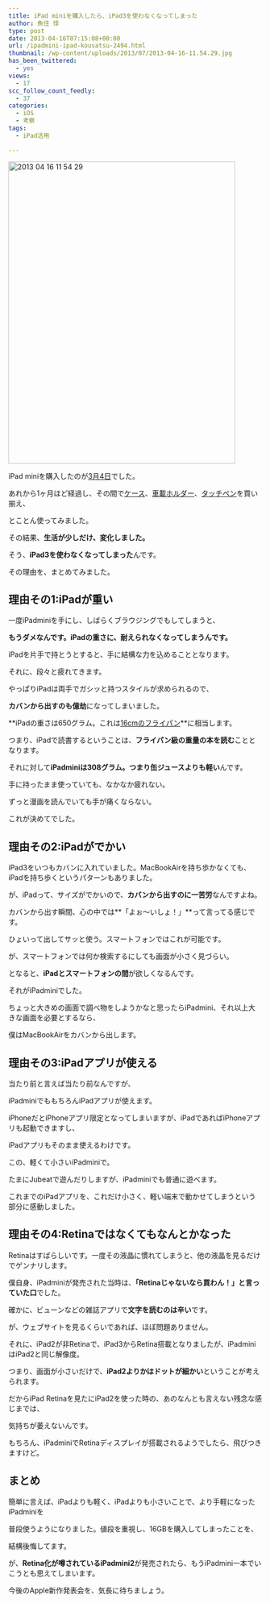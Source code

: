 ```yaml
---
title: iPad miniを購入したら、iPad3を使わなくなってしまった
author: 魚住 惇
type: post
date: 2013-04-16T07:15:08+00:00
url: /ipadmini-ipad-kousatsu-2494.html
thumbnail: /wp-content/uploads/2013/07/2013-04-16-11.54.29.jpg
has_been_twittered:
  - yes
views:
  - 17
scc_follow_count_feedly:
  - 37
categories:
  - iOS
  - 考察
tags:
  - iPad活用

---
```

<img decoding="async" loading="lazy" title="2013-04-16 11.54.29.jpg" src="/wp-content/uploads/2013/04/2013-04-16-11.54.29.jpg" alt="2013 04 16 11 54 29" width="450" height="600" border="0" />

<!--more-->

iPad miniを購入したのが<a rel="nofollow" href="http://jun3010.me/ipad-mini-1534.html">3月4日</a>でした。

あれから1ヶ月ほど経過し、その間で<a rel="nofollow" href="http://jun3010.me/ipad-mini-case-1824.html">ケース</a>、<a rel="nofollow" href="http://jun3010.me/ipad-200car010-review-1585.html">車載ホルダー</a>、<a rel="nofollow" href="http://jun3010.me/ipadmini-psa-tp5-iyh-2386.html">タッチペン</a>を買い揃え、

とことん使ってみました。</p> 

その結果、**生活が少しだけ、変化しました。**</p> 

そう、**iPad3を使わなくなってしまった**んです。

その理由を、まとめてみました。</p> 

## 理由その1:iPadが重い

一度iPadminiを手にし、しばらくブラウジングでもしてしまうと、

**もうダメなんです。iPadの重さに、耐えられなくなってしまうんです。**

iPadを片手で持とうとすると、手に結構な力を込めることとなります。

それに、段々と疲れてきます。

やっぱりiPadは両手でガシッと持つスタイルが求められるので、

**カバンから出すのも億劫**になってしまいました。</p> 

**iPadの重さは650グラム。これは[16cmのフライパン][1]**に相当します。

つまり、iPadで読書するということは、**フライパン級の重量の本を読む**こととなります。</p> 

それに対して**iPadminiは308グラム。つまり缶ジュースよりも軽い**んです。

手に持ったまま使っていても、なかなか疲れない。

ずっと漫画を読んでいても手が痛くならない。

これが決めてでした。</p> 

## 理由その2:iPadがでかい

iPad3をいつもカバンに入れていました。MacBookAirを持ち歩かなくても、iPadを持ち歩くというパターンもありました。

が、iPadって、サイズがでかいので、**カバンから出すのに一苦労**なんですよね。

カバンから出す瞬間、心の中では**「よぉ〜いしょ！」**って言ってる感じです。

ひょいって出してサッと使う。スマートフォンではこれが可能です。

が、スマートフォンでは何か検索するにしても画面が小さく見づらい。</p> 

となると、**iPadとスマートフォンの間**が欲しくなるんです。

それがiPadminiでした。

ちょっと大きめの画面で調べ物をしようかなと思ったらiPadmini、それ以上大きな画面を必要とするなら、

僕はMacBookAirをカバンから出します。</p> 

## 理由その3:iPadアプリが使える

当たり前と言えば当たり前なんですが、

iPadminiでももちろんiPadアプリが使えます。

iPhoneだとiPhoneアプリ限定となってしまいますが、iPadであればiPhoneアプリも起動できますし、

iPadアプリもそのまま使えるわけです。

この、軽くて小さいiPadminiで。</p> 

たまにJubeatで遊んだりしますが、iPadminiでも普通に遊べます。</p> 

これまでのiPadアプリを、これだけ小さく、軽い端末で動かせてしまうという部分に感動しました。</p> 

## 理由その4:Retinaではなくてもなんとかなった

Retinaはすばらしいです。一度その液晶に慣れてしまうと、他の液晶を見るだけでゲンナリします。

僕自身、iPadminiが発売された当時は、**「Retinaじゃないなら買わん！」と言っていた口**でした。

確かに、ビューンなどの雑誌アプリで**文字を読むのは辛い**です。

が、ウェブサイトを見るくらいであれば、ほぼ問題ありません。</p> 

それに、iPad2が非Retinaで、iPad3からRetina搭載となりましたが、iPadminiはiPad2と同じ解像度。

つまり、画面が小さいだけで、**iPad2よりかはドットが細かい**ということが考えられます。</p> 

だからiPad Retinaを見たにiPad2を使った時の、あのなんとも言えない残念な感じまでは、

気持ちが萎えないんです。</p> 

もちろん、iPadminiでRetinaディスプレイが搭載されるようでしたら、飛びつきますけど。</p> 

## まとめ

簡単に言えば、iPadよりも軽く、iPadよりも小さいことで、より手軽になったiPadminiを

普段使うようになりました。値段を重視し、16GBを購入してしまったことを、

結構後悔してます。</p> 

が、**Retina化が噂されているiPadmini2**が発売されたら、もうiPadmini一本でいこうとも思えてしまいます。

今後のApple新作発表会を、気長に待ちましょう。

 [1]: http://p.tl/5I_h